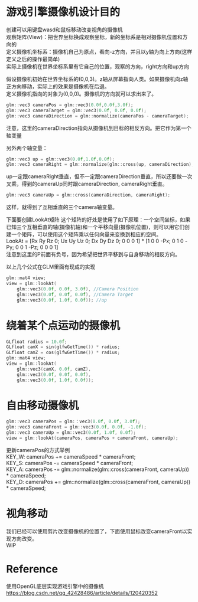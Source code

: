 # 游戏引擎摄像机设计目的
创建可以用键盘wasd和鼠标移动改变视角的摄像机  
观察矩阵(View)：把世界坐标换成观察坐标，新的坐标系是相对摄像机位置和方向的  
定义摄像机坐标系：摄像机自己为原点，看向-z方向，并且以y轴为向上方向(这样定义之后的操作最简单)  
实际上摄像机在世界坐标系里有它自己的位置，观察的方向，right方向和up方向  

假设摄像机初始在世界坐标系的(0,0,3)。z轴从屏幕指向人类。如果摄像机向z轴正方向移动，实际上的效果是摄像机在后退。  
定义摄像机指向的对象为(0,0,0)。摄像机的方向就可以求出来了。  
```c++
glm::vec3 cameraPos = glm::vec3(0.0f,0.0f,3.0f);  
glm::vec3 cameraTarget = glm::vec3(0.0f, 0.0f, 0.0f);  
glm::vec3 cameraDirection = glm::normalize(cameraPos - cameraTarget);  
```
注意，这里的cameraDirection指向从摄像机到目标的相反方向。把它作为第一个轴变量  

另外两个轴变量：  
```c++
glm::vec3 up = glm::vec3(0.0f,1.0f,0.0f);
glm::vec3 cameraRight = glm::normalize(glm::cross(up, cameraDirection);
```
up一定跟cameraRight垂直，但不一定跟cameraDirection垂直，所以还要做一次叉乘，得到的cameraUp同时跟cameraDirection, cameraRight垂直。  
```c++
glm::vec3 cameraUp = glm::cross(cameraDirection, cameraRight);  
```
这样，就得到了互相垂直的三个camera轴变量。  

下面要创建LookAt矩阵
这个矩阵的好处是使用了如下原理：一个空间坐标，如果已知三个互相垂直的轴(摄像机轴)和一个平移向量(摄像机位置)，则可以用它们创建一个矩阵，可以使用这个矩阵乘以任何向量来变换到相应的空间。  
LookAt = [Rx Ry Rz 0; Ux Uy Uz 0; Dx Dy Dz 0; 0 0 0 1] * [1 0 0 -Px; 0 1 0 -Py; 0 0 1 -Pz; 0 0 0 1]  
注意到这里的P前面有负号，因为希望把世界平移到与自身移动的相反方向。  

以上几个公式在GLM里面有现成的实现  
```c++
glm::mat4 view;
view = glm::lookAt(
    glm::vec3(0.0f, 0.0f, 3.0f), //Camera Position 
    glm::vec3(0.0f, 0.0f, 0.0f), //Camera Target
    glm::vec3(0.0f, 1.0f, 0.0f)); //up
```

# 绕着某个点运动的摄像机
```c++
GLfloat radius = 10.0f;
GLfloat camX = sin(glfwGetTime()) * radius;
GLfloat camZ = cos(glfwGetTime()) * radius;
glm::mat4 view;
view = glm::lookAt(
    glm::vec3(camX, 0.0f, camZ),
    glm::vec3(0.0f, 0.0f, 0.0f), 
    glm::vec3(0.0f, 1.0f, 0.0f)); 
```

# 自由移动摄像机
```c++
glm::vec3 cameraPos = glm:：vec3(0.0f, 0.0f, 3.0f);
glm::vec3 cameraFront = glm::vec3(0.0f, 0.0f, -1.0f);
glm::vec3 cameraUp = glm::vec3(0.0f, 1.0f, 0.0f);
view = glm::lookAt(cameraPos, cameraPos + cameraFront, cameraUp);
```
更新cameraPos的方式举例  
KEY_W: cameraPos += cameraSpeed * cameraFront;  
KEY_S:  cameraPos -= cameraSpeed * cameraFront;  
KEY_A: cameraPos -= glm::normalize(glm::cross(cameraFront, cameraUp)) * cameraSpeed;  
KEY_D: cameraPos += glm::normalize(glm::cross(cameraFront, cameraUp)) * cameraSpeed;  

# 视角移动
我们已经可以使用剪片改变摄像机的位置了，下面使用鼠标改变cameraFront以实现方向改变。  
WIP  

# Reference
使用OpenGL底层实现游戏引擎中的摄像机  
https://blog.csdn.net/qq_42428486/article/details/120420352  
